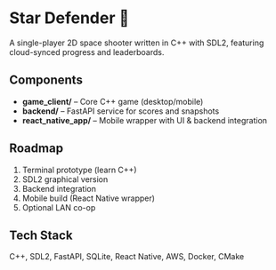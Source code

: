 # Star Defender 🚀

A single-player 2D space shooter written in C++ with SDL2, featuring cloud-synced progress and leaderboards.

## Components

- **game_client/** – Core C++ game (desktop/mobile)
- **backend/** – FastAPI service for scores and snapshots
- **react_native_app/** – Mobile wrapper with UI & backend integration

## Roadmap

1. Terminal prototype (learn C++)
2. SDL2 graphical version
3. Backend integration
4. Mobile build (React Native wrapper)
5. Optional LAN co-op

## Tech Stack

C++, SDL2, FastAPI, SQLite, React Native, AWS, Docker, CMake
